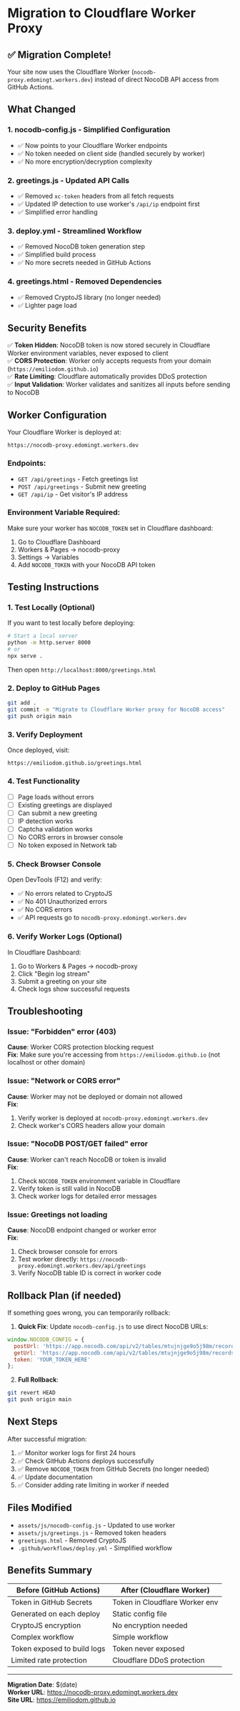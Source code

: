 # Migration to Cloudflare Worker Proxy

## ✅ Migration Complete!

Your site now uses the Cloudflare Worker (`nocodb-proxy.edomingt.workers.dev`) instead of direct NocoDB API access from GitHub Actions.

## What Changed

### 1. **nocodb-config.js** - Simplified Configuration
- ✅ Now points to your Cloudflare Worker endpoints
- ✅ No token needed on client side (handled securely by worker)
- ✅ No more encryption/decryption complexity

### 2. **greetings.js** - Updated API Calls
- ✅ Removed `xc-token` headers from all fetch requests
- ✅ Updated IP detection to use worker's `/api/ip` endpoint first
- ✅ Simplified error handling

### 3. **deploy.yml** - Streamlined Workflow
- ✅ Removed NocoDB token generation step
- ✅ Simplified build process
- ✅ No more secrets needed in GitHub Actions

### 4. **greetings.html** - Removed Dependencies
- ✅ Removed CryptoJS library (no longer needed)
- ✅ Lighter page load

## Security Benefits

✅ **Token Hidden**: NocoDB token is now stored securely in Cloudflare Worker environment variables, never exposed to client  
✅ **CORS Protection**: Worker only accepts requests from your domain (`https://emiliodom.github.io`)  
✅ **Rate Limiting**: Cloudflare automatically provides DDoS protection  
✅ **Input Validation**: Worker validates and sanitizes all inputs before sending to NocoDB

## Worker Configuration

Your Cloudflare Worker is deployed at:
```
https://nocodb-proxy.edomingt.workers.dev
```

### Endpoints:
- `GET /api/greetings` - Fetch greetings list
- `POST /api/greetings` - Submit new greeting
- `GET /api/ip` - Get visitor's IP address

### Environment Variable Required:
Make sure your worker has `NOCODB_TOKEN` set in Cloudflare dashboard:
1. Go to Cloudflare Dashboard
2. Workers & Pages → nocodb-proxy
3. Settings → Variables
4. Add `NOCODB_TOKEN` with your NocoDB API token

## Testing Instructions

### 1. Test Locally (Optional)
If you want to test locally before deploying:
```bash
# Start a local server
python -m http.server 8000
# or
npx serve .
```
Then open `http://localhost:8000/greetings.html`

### 2. Deploy to GitHub Pages
```bash
git add .
git commit -m "Migrate to Cloudflare Worker proxy for NocoDB access"
git push origin main
```

### 3. Verify Deployment
Once deployed, visit:
```
https://emiliodom.github.io/greetings.html
```

### 4. Test Functionality
- [ ] Page loads without errors
- [ ] Existing greetings are displayed
- [ ] Can submit a new greeting
- [ ] IP detection works
- [ ] Captcha validation works
- [ ] No CORS errors in browser console
- [ ] No token exposed in Network tab

### 5. Check Browser Console
Open DevTools (F12) and verify:
- ✅ No errors related to CryptoJS
- ✅ No 401 Unauthorized errors
- ✅ No CORS errors
- ✅ API requests go to `nocodb-proxy.edomingt.workers.dev`

### 6. Verify Worker Logs (Optional)
In Cloudflare Dashboard:
1. Go to Workers & Pages → nocodb-proxy
2. Click "Begin log stream"
3. Submit a greeting on your site
4. Check logs show successful requests

## Troubleshooting

### Issue: "Forbidden" error (403)
**Cause**: Worker CORS protection blocking request  
**Fix**: Make sure you're accessing from `https://emiliodom.github.io` (not localhost or other domain)

### Issue: "Network or CORS error"
**Cause**: Worker may not be deployed or domain not allowed  
**Fix**: 
1. Verify worker is deployed at `nocodb-proxy.edomingt.workers.dev`
2. Check worker's CORS headers allow your domain

### Issue: "NocoDB POST/GET failed" error
**Cause**: Worker can't reach NocoDB or token is invalid  
**Fix**:
1. Check `NOCODB_TOKEN` environment variable in Cloudflare
2. Verify token is still valid in NocoDB
3. Check worker logs for detailed error messages

### Issue: Greetings not loading
**Cause**: NocoDB endpoint changed or worker error  
**Fix**:
1. Check browser console for errors
2. Test worker directly: `https://nocodb-proxy.edomingt.workers.dev/api/greetings`
3. Verify NocoDB table ID is correct in worker code

## Rollback Plan (if needed)

If something goes wrong, you can temporarily rollback:

1. **Quick Fix**: Update `nocodb-config.js` to use direct NocoDB URLs:
```javascript
window.NOCODB_CONFIG = {
  postUrl: 'https://app.nocodb.com/api/v2/tables/mtujnjge9o5j98m/records',
  getUrl: 'https://app.nocodb.com/api/v2/tables/mtujnjge9o5j98m/records?viewId=vww985w35i0umz1g&limit=25&shuffle=0&offset=0',
  token: 'YOUR_TOKEN_HERE'
};
```

2. **Full Rollback**: 
```bash
git revert HEAD
git push origin main
```

## Next Steps

After successful migration:
1. ✅ Monitor worker logs for first 24 hours
2. ✅ Check GitHub Actions deploys successfully
3. ✅ Remove `NOCODB_TOKEN` from GitHub Secrets (no longer needed)
4. ✅ Update documentation
5. ✅ Consider adding rate limiting in worker if needed

## Files Modified

- `assets/js/nocodb-config.js` - Updated to use worker
- `assets/js/greetings.js` - Removed token headers
- `greetings.html` - Removed CryptoJS
- `.github/workflows/deploy.yml` - Simplified workflow

## Benefits Summary

| Before (GitHub Actions) | After (Cloudflare Worker) |
|------------------------|---------------------------|
| Token in GitHub Secrets | Token in Cloudflare Worker env |
| Generated on each deploy | Static config file |
| CryptoJS encryption | No encryption needed |
| Complex workflow | Simple workflow |
| Token exposed to build logs | Token never exposed |
| Limited rate protection | Cloudflare DDoS protection |

---

**Migration Date**: $(date)  
**Worker URL**: https://nocodb-proxy.edomingt.workers.dev  
**Site URL**: https://emiliodom.github.io
